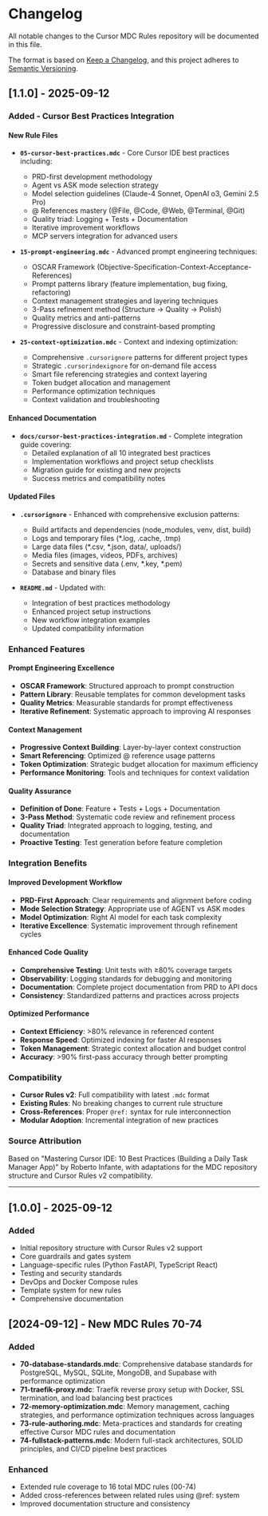

# Changelog

All notable changes to the Cursor MDC Rules repository will be documented in this file.

The format is based on [Keep a Changelog](https://keepachangelog.com/en/1.0.0/),
and this project adheres to [Semantic Versioning](https://semver.org/spec/v2.0.0.html).

## [1.1.0] - 2025-09-12

### Added - Cursor Best Practices Integration

#### New Rule Files
- **`05-cursor-best-practices.mdc`** - Core Cursor IDE best practices including:
  - PRD-first development methodology
  - Agent vs ASK mode selection strategy
  - Model selection guidelines (Claude-4 Sonnet, OpenAI o3, Gemini 2.5 Pro)
  - @ References mastery (@File, @Code, @Web, @Terminal, @Git)
  - Quality triad: Logging + Tests + Documentation
  - Iterative improvement workflows
  - MCP servers integration for advanced users

- **`15-prompt-engineering.mdc`** - Advanced prompt engineering techniques:
  - OSCAR Framework (Objective-Specification-Context-Acceptance-References)
  - Prompt patterns library (feature implementation, bug fixing, refactoring)
  - Context management strategies and layering techniques
  - 3-Pass refinement method (Structure → Quality → Polish)
  - Quality metrics and anti-patterns
  - Progressive disclosure and constraint-based prompting

- **`25-context-optimization.mdc`** - Context and indexing optimization:
  - Comprehensive `.cursorignore` patterns for different project types
  - Strategic `.cursorindexignore` for on-demand file access
  - Smart file referencing strategies and context layering
  - Token budget allocation and management
  - Performance optimization techniques
  - Context validation and troubleshooting

#### Enhanced Documentation
- **`docs/cursor-best-practices-integration.md`** - Complete integration guide covering:
  - Detailed explanation of all 10 integrated best practices
  - Implementation workflows and project setup checklists
  - Migration guide for existing and new projects
  - Success metrics and compatibility notes

#### Updated Files
- **`.cursorignore`** - Enhanced with comprehensive exclusion patterns:
  - Build artifacts and dependencies (node_modules, venv, dist, build)
  - Logs and temporary files (*.log, .cache, .tmp)
  - Large data files (*.csv, *.json, data/, uploads/)
  - Media files (images, videos, PDFs, archives)
  - Secrets and sensitive data (.env, *.key, *.pem)
  - Database and binary files

- **`README.md`** - Updated with:
  - Integration of best practices methodology
  - Enhanced project setup instructions
  - New workflow integration examples
  - Updated compatibility information

### Enhanced Features

#### Prompt Engineering Excellence
- **OSCAR Framework**: Structured approach to prompt construction
- **Pattern Library**: Reusable templates for common development tasks
- **Quality Metrics**: Measurable standards for prompt effectiveness
- **Iterative Refinement**: Systematic approach to improving AI responses

#### Context Management
- **Progressive Context Building**: Layer-by-layer context construction
- **Smart Referencing**: Optimized @ reference usage patterns
- **Token Optimization**: Strategic budget allocation for maximum efficiency
- **Performance Monitoring**: Tools and techniques for context validation

#### Quality Assurance
- **Definition of Done**: Feature + Tests + Logs + Documentation
- **3-Pass Method**: Systematic code review and refinement process
- **Quality Triad**: Integrated approach to logging, testing, and documentation
- **Proactive Testing**: Test generation before feature completion

### Integration Benefits

#### Improved Development Workflow
- **PRD-First Approach**: Clear requirements and alignment before coding
- **Mode Selection Strategy**: Appropriate use of AGENT vs ASK modes
- **Model Optimization**: Right AI model for each task complexity
- **Iterative Excellence**: Systematic improvement through refinement cycles

#### Enhanced Code Quality
- **Comprehensive Testing**: Unit tests with ≥80% coverage targets
- **Observability**: Logging standards for debugging and monitoring
- **Documentation**: Complete project documentation from PRD to API docs
- **Consistency**: Standardized patterns and practices across projects

#### Optimized Performance
- **Context Efficiency**: >80% relevance in referenced content
- **Response Speed**: Optimized indexing for faster AI responses
- **Token Management**: Strategic context allocation and budget control
- **Accuracy**: >90% first-pass accuracy through better prompting

### Compatibility
- **Cursor Rules v2**: Full compatibility with latest `.mdc` format
- **Existing Rules**: No breaking changes to current rule structure
- **Cross-References**: Proper `@ref:` syntax for rule interconnection
- **Modular Adoption**: Incremental integration of new practices

### Source Attribution
Based on "Mastering Cursor IDE: 10 Best Practices (Building a Daily Task Manager App)" by Roberto Infante, with adaptations for the MDC repository structure and Cursor Rules v2 compatibility.

---

## [1.0.0] - 2025-09-12

### Added
- Initial repository structure with Cursor Rules v2 support
- Core guardrails and gates system
- Language-specific rules (Python FastAPI, TypeScript React)
- Testing and security standards
- DevOps and Docker Compose rules
- Template system for new rules
- Comprehensive documentation


## [2024-09-12] - New MDC Rules 70-74

### Added
- **70-database-standards.mdc**: Comprehensive database standards for PostgreSQL, MySQL, SQLite, MongoDB, and Supabase with performance optimization
- **71-traefik-proxy.mdc**: Traefik reverse proxy setup with Docker, SSL termination, and load balancing best practices  
- **72-memory-optimization.mdc**: Memory management, caching strategies, and performance optimization techniques across languages
- **73-rule-authoring.mdc**: Meta-practices and standards for creating effective Cursor MDC rules and documentation
- **74-fullstack-patterns.mdc**: Modern full-stack architectures, SOLID principles, and CI/CD pipeline best practices

### Enhanced
- Extended rule coverage to 16 total MDC rules (00-74)
- Added cross-references between related rules using @ref: system
- Improved documentation structure and consistency

